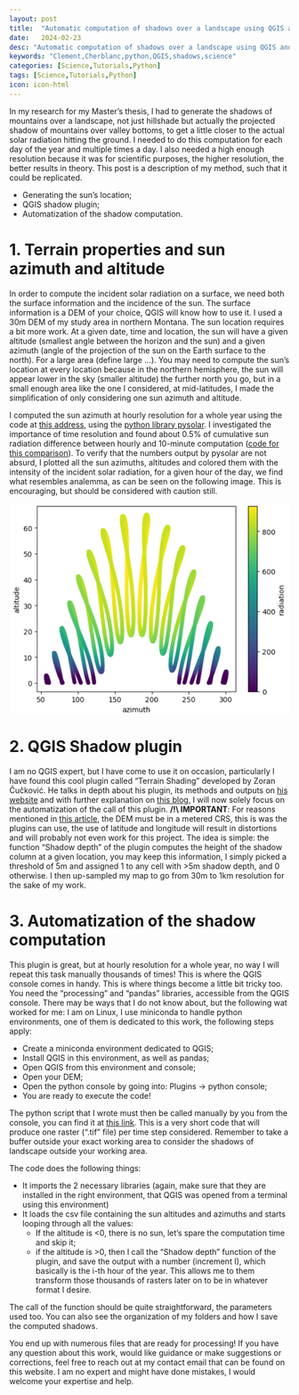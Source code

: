 ```yaml
---
layout: post
title:  "Automatic computation of shadows over a landscape using QGIS and python (miniconda on Linux)"
date:   2024-02-23
desc: "Automatic computation of shadows over a landscape using QGIS and python (miniconda on Linux)"
keywords: "Clement,Cherblanc,python,QGIS,shadows,science"
categories: [Science,Tutorials,Python]
tags: [Science,Tutorials,Python]
icon: icon-html
---
```


In my research for my Master’s thesis, I had to generate the shadows of mountains over a landscape, not just hillshade but actually the projected shadow of mountains over valley bottoms, to get a little closer to the actual solar radiation hitting the ground. I needed to do this computation for each day of the year and multiple times a day. I also needed a high enough resolution because it was for scientific purposes, the higher resolution, the better results in theory. This post is a description of my method, such that it could be replicated.

- Generating the sun’s location;
- QGIS shadow plugin;
- Automatization of the shadow computation.
	
# 1. Terrain properties and sun azimuth and altitude

In order to compute the incident solar radiation on a surface, we need both the surface information and the incidence of the sun. The surface information is a DEM of your choice, QGIS will know how to use it. I used a 30m DEM of my study area in northern Montana. The sun location requires a bit more work.
At a given date, time and location, the sun will have a given altitude (smallest angle between the horizon and the sun) and a given azimuth (angle of the projection of the sun on the Earth surface to the north). For a large area (define large …). You may need to compute the sun’s location at every location because in the northern hemisphere, the sun will appear lower in the sky (smaller altitude) the further north you go, but in a small enough area like the one I considered, at mid-latitudes, I made the simplification of only considering one sun azimuth and altitude.
	
I computed the sun azimuth at hourly resolution for a whole year using the code at [this address](https://github.com/pokekrom/science/blob/main/BLOG_01_shadow_computation/compute_sun_location.ipynb), using the [python library pysolar](https://pysolar.org/). I investigated the importance of time resolution and found about 0.5% of cumulative sun radiation difference between hourly and 10-minute computation ([code for this comparison](https://github.com/pokekrom/science/blob/main/BLOG_01_shadow_computation/SR%20hourly%20VS%2010minutes.ipynb)). 
To verify that the numbers output by pysolar are not absurd, I plotted all the sun azimuths, altitudes and colored them with the intensity of the incident solar radiation, for a given hour of the day, we find what resembles analemma, as can be seen on the following image. This is encouraging, but should be considered with caution still.
	
![Analema](https://raw.githubusercontent.com/pokekrom/science/main/BLOG_01_shadow_computation/analema.png)
	
	
# 2. QGIS Shadow plugin

I am no QGIS expert, but I have come to use it on occasion, particularly I have found this cool plugin called “Terrain Shading” developed by Zoran Čučković. He talks in depth about his plugin, its methods and outputs on [his website](http://www.zoran-cuckovic.from.hr/QGIS-terrain-shading/) and with further explanation on [this blog](https://landscapearchaeology.org/qgis-terrain-shading/), I will now solely focus on the automatization of the call of this plugin.
**/!\ IMPORTANT**: For reasons mentioned in [this article](https://landscapearchaeology.org/2020/wgs/), the DEM must be in a metered CRS, this is was the plugins can use, the use of latitude and longitude will result in distortions and will probably not even work for this project.
The idea is simple: the function “Shadow depth” of the plugin computes the height of the shadow column at a given location, you may keep this information, I simply picked a threshold of 5m and assigned 1 to any cell with >5m shadow depth, and 0 otherwise. I then up-sampled my map to go from 30m to 1km resolution for the sake of my work.


# 3. Automatization of the shadow computation

This plugin is great, but at hourly resolution for a whole year, no way I will repeat this task manually thousands of times! This is where the QGIS console comes in handy. This is where things become a little bit tricky too. You need the “processing” and “pandas” libraries, accessible from the QGIS console. There may be ways that I do not know about, but the following wat worked for me:
I am on Linux, I use miniconda to handle python environments, one of them is dedicated to this work, the following steps apply:

- Create a miniconda environment dedicated to QGIS;
- Install QGIS in this environment, as well as pandas;
- Open QGIS from this environment and console;
- Open your DEM;
- Open the python console by going into: Plugins → python console;
- You are ready to execute the code!
	
The python script that I wrote must then be called manually by you from the console, you can find it at [this link](https://github.com/pokekrom/science/blob/main/BLOG_01_shadow_computation/shadow_script_QGIS.py). This is a very short code that will produce one raster (“.tif” file) per time step considered. Remember to take a buffer outside your exact working area to consider the shadows of landscape outside your working area.

The code does the following things:
- It imports the 2 necessary libraries (again, make sure that they are installed in the right environment, that QGIS was opened from a terminal using this environment)
- It loads the csv file containing the sun altitudes and azimuths and starts looping through all the values:
	- If the altitude is <0, there is no sun, let’s spare the computation time and skip it;
	- if the altitude is >0, then I call the “Shadow depth” function of the plugin, and save the output with a number (increment I), which basically is the i-th hour of the year. This allows me to them transform those thousands of rasters later on to be in whatever format I desire.

The call of the function should be quite straightforward, the parameters used too. You can also see the organization of my folders and how I save the computed shadows.

You end up with numerous files that are ready for processing! If you have any question about this work, would like guidance or make suggestions or corrections, feel free to reach out at my contact email that can be found on this website. I am no expert and might have done mistakes, I would welcome your expertise and help. 



